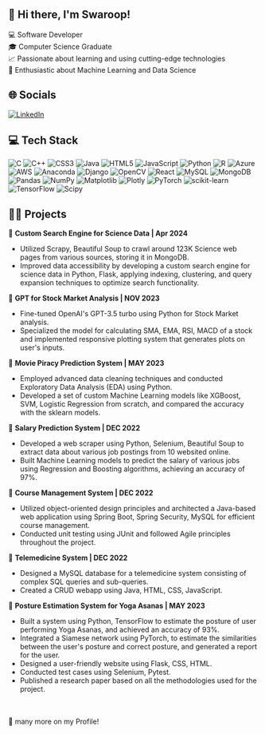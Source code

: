 ## 👋 Hi there, I'm Swaroop!  

💻 Software Developer <br/>
🎓 Computer Science Graduate <br/>
📈 Passionate about learning and using cutting-edge technologies <br/>
🚀 Enthusiastic about Machine Learning and Data Science <br/>
## 🌐 Socials
[![LinkedIn](https://img.shields.io/badge/LinkedIn-%230077B5.svg?logo=linkedin&logoColor=white)](https://www.linkedin.com/in/swaroopudgaonkar/) <br/>
## 💻 Tech Stack 
![C](https://img.shields.io/badge/c-%2300599C.svg?style=for-the-badge&logo=c&logoColor=white) ![C++](https://img.shields.io/badge/c++-%2300599C.svg?style=for-the-badge&logo=c%2B%2B&logoColor=white) ![CSS3](https://img.shields.io/badge/css3-%231572B6.svg?style=for-the-badge&logo=css3&logoColor=white) ![Java](https://img.shields.io/badge/java-%23ED8B00.svg?style=for-the-badge&logo=openjdk&logoColor=white) ![HTML5](https://img.shields.io/badge/html5-%23E34F26.svg?style=for-the-badge&logo=html5&logoColor=white) ![JavaScript](https://img.shields.io/badge/javascript-%23323330.svg?style=for-the-badge&logo=javascript&logoColor=%23F7DF1E) ![Python](https://img.shields.io/badge/python-3670A0?style=for-the-badge&logo=python&logoColor=ffdd54) ![R](https://img.shields.io/badge/r-%23276DC3.svg?style=for-the-badge&logo=r&logoColor=white) ![Azure](https://img.shields.io/badge/azure-%230072C6.svg?style=for-the-badge&logo=microsoftazure&logoColor=white) ![AWS](https://img.shields.io/badge/AWS-%23FF9900.svg?style=for-the-badge&logo=amazon-aws&logoColor=white) ![Anaconda](https://img.shields.io/badge/Anaconda-%2344A833.svg?style=for-the-badge&logo=anaconda&logoColor=white) ![Django](https://img.shields.io/badge/django-%23092E20.svg?style=for-the-badge&logo=django&logoColor=white) ![OpenCV](https://img.shields.io/badge/opencv-%23white.svg?style=for-the-badge&logo=opencv&logoColor=white) ![React](https://img.shields.io/badge/react-%2320232a.svg?style=for-the-badge&logo=react&logoColor=%2361DAFB) ![MySQL](https://img.shields.io/badge/mysql-%2300000f.svg?style=for-the-badge&logo=mysql&logoColor=white) ![MongoDB](https://img.shields.io/badge/MongoDB-%234ea94b.svg?style=for-the-badge&logo=mongodb&logoColor=white) ![Pandas](https://img.shields.io/badge/pandas-%23150458.svg?style=for-the-badge&logo=pandas&logoColor=white) ![NumPy](https://img.shields.io/badge/numpy-%23013243.svg?style=for-the-badge&logo=numpy&logoColor=white) ![Matplotlib](https://img.shields.io/badge/Matplotlib-%23ffffff.svg?style=for-the-badge&logo=Matplotlib&logoColor=black) ![Plotly](https://img.shields.io/badge/Plotly-%233F4F75.svg?style=for-the-badge&logo=plotly&logoColor=white) ![PyTorch](https://img.shields.io/badge/PyTorch-%23EE4C2C.svg?style=for-the-badge&logo=PyTorch&logoColor=white) ![scikit-learn](https://img.shields.io/badge/scikit--learn-%23F7931E.svg?style=for-the-badge&logo=scikit-learn&logoColor=white) ![TensorFlow](https://img.shields.io/badge/TensorFlow-%23FF6F00.svg?style=for-the-badge&logo=TensorFlow&logoColor=white) ![Scipy](https://img.shields.io/badge/SciPy-%230C55A5.svg?style=for-the-badge&logo=scipy&logoColor=%white) 

## 🧑‍💻 Projects
📌 **Custom Search Engine for Science Data | Apr 2024** </br>
* Utilized Scrapy, Beautiful Soup to crawl around 123K Science web pages from various sources, storing it in MongoDB.
* Improved data accessibility by developing a custom search engine for science data in Python, Flask, applying indexing, 
clustering, and query expansion techniques to optimize search functionality. </br>

📌 **GPT for Stock Market Analysis | NOV 2023** </br>
* Fine-tuned OpenAI's GPT-3.5 turbo using Python for Stock Market analysis.
* Specialized the model for calculating SMA, EMA, RSI, MACD of a stock and implemented responsive plotting system that generates plots on user's inputs. </br>

📌 **Movie Piracy Prediction System | MAY 2023** </br>
* Employed advanced data cleaning techniques and conducted Exploratory Data Analysis (EDA) using Python.
* Developed a set of custom Machine Learning models like XGBoost, SVM, Logistic Regression from scratch, and compared the accuracy with the sklearn models. </br>

📌 **Salary Prediction System | DEC 2022** </br>
* Developed a web scraper using Python, Selenium, Beautiful Soup to extract data about various job postings from 10 websited online.
* Built Machine Learning models to predict the salary of various jobs using Regression and Boosting algorithms, achieving an accuracy of 97%. </br>

📌 **Course Management System | DEC 2022** </br>
* Utilized object-oriented design principles and architected a Java-based web application using Spring Boot, Spring Security, MySQL for efficient course management.
* Conducted unit testing using JUnit and followed Agile principles throughout the project. </br>

📌 **Telemedicine System | DEC 2022** </br>
* Designed a MySQL database for a telemedicine system consisting of complex SQL queries and sub-queries.
* Created a CRUD webapp using Java, HTML, CSS, JavaScript. </br>

📌 **Posture Estimation System for Yoga Asanas | MAY 2023** </br>
* Built a system using Python, TensorFlow to estimate the posture of user performing Yoga Asanas, and achieved an accuracy of 93%.
* Integrated a Siamese network using PyTorch, to estimate the similarities between the user's posture and correct posture, and generated a report for the user.
* Designed a user-friendly website using Flask, CSS, HTML.
* Conducted test cases using Selenium, Pytest.
* Published a research paper based on all the methodologies used for the project. </br> </br> </br>   

🚀 many more on my Profile!


